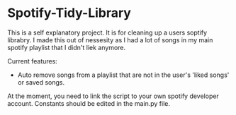 # Spotify-Tidy-Library

This is a self explanatory project. It is for cleaning up a users soptify librabry. I made this out of nessesity as I had a lot of songs in my main spotify playlist that I didn't liek anymore.

Current features:
- Auto remove songs from a playlist that are not in the user's 'liked songs' or saved songs.

At the moment, you need to link the script to your own spotify developer account. Constants should be edited in the main.py file.
